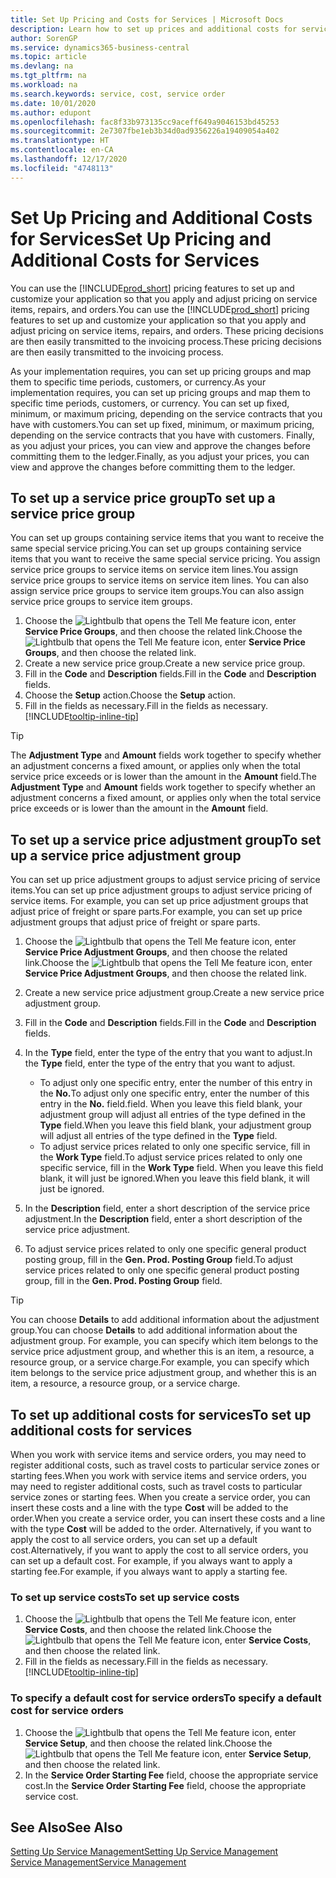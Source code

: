 ```yaml
---
title: Set Up Pricing and Costs for Services | Microsoft Docs
description: Learn how to set up prices and additional costs for services.
author: SorenGP
ms.service: dynamics365-business-central
ms.topic: article
ms.devlang: na
ms.tgt_pltfrm: na
ms.workload: na
ms.search.keywords: service, cost, service order
ms.date: 10/01/2020
ms.author: edupont
ms.openlocfilehash: fac8f33b973135cc9aceff649a9046153bd45253
ms.sourcegitcommit: 2e7307fbe1eb3b34d0ad9356226a19409054a402
ms.translationtype: HT
ms.contentlocale: en-CA
ms.lasthandoff: 12/17/2020
ms.locfileid: "4748113"
---
```

# <a name="set-up-pricing-and-additional-costs-for-services"></a><span data-ttu-id="83797-103">Set Up Pricing and Additional Costs for Services</span><span class="sxs-lookup"><span data-stu-id="83797-103">Set Up Pricing and Additional Costs for Services</span></span>
<span data-ttu-id="83797-104">You can use the [!INCLUDE[prod_short](includes/prod_short.md)] pricing features to set up and customize your application so that you apply and adjust pricing on service items, repairs, and orders.</span><span class="sxs-lookup"><span data-stu-id="83797-104">You can use the [!INCLUDE[prod_short](includes/prod_short.md)] pricing features to set up and customize your application so that you apply and adjust pricing on service items, repairs, and orders.</span></span> <span data-ttu-id="83797-105">These pricing decisions are then easily transmitted to the invoicing process.</span><span class="sxs-lookup"><span data-stu-id="83797-105">These pricing decisions are then easily transmitted to the invoicing process.</span></span>  
  
<span data-ttu-id="83797-106">As your implementation requires, you can set up pricing groups and map them to specific time periods, customers, or currency.</span><span class="sxs-lookup"><span data-stu-id="83797-106">As your implementation requires, you can set up pricing groups and map them to specific time periods, customers, or currency.</span></span> <span data-ttu-id="83797-107">You can set up fixed, minimum, or maximum pricing, depending on the service contracts that you have with customers.</span><span class="sxs-lookup"><span data-stu-id="83797-107">You can set up fixed, minimum, or maximum pricing, depending on the service contracts that you have with customers.</span></span> <span data-ttu-id="83797-108">Finally, as you adjust your prices, you can view and approve the changes before committing them to the ledger.</span><span class="sxs-lookup"><span data-stu-id="83797-108">Finally, as you adjust your prices, you can view and approve the changes before committing them to the ledger.</span></span>  

## <a name="to-set-up-a-service-price-group"></a><span data-ttu-id="83797-109">To set up a service price group</span><span class="sxs-lookup"><span data-stu-id="83797-109">To set up a service price group</span></span>
<span data-ttu-id="83797-110">You can set up groups containing service items that you want to receive the same special service pricing.</span><span class="sxs-lookup"><span data-stu-id="83797-110">You can set up groups containing service items that you want to receive the same special service pricing.</span></span> <span data-ttu-id="83797-111">You assign service price groups to service items on service item lines.</span><span class="sxs-lookup"><span data-stu-id="83797-111">You assign service price groups to service items on service item lines.</span></span> <span data-ttu-id="83797-112">You can also assign service price groups to service item groups.</span><span class="sxs-lookup"><span data-stu-id="83797-112">You can also assign service price groups to service item groups.</span></span>  

1. <span data-ttu-id="83797-113">Choose the ![Lightbulb that opens the Tell Me feature](media/ui-search/search_small.png "Tell me what you want to do") icon, enter **Service Price Groups**, and then choose the related link.</span><span class="sxs-lookup"><span data-stu-id="83797-113">Choose the ![Lightbulb that opens the Tell Me feature](media/ui-search/search_small.png "Tell me what you want to do") icon, enter **Service Price Groups**, and then choose the related link.</span></span>  
2. <span data-ttu-id="83797-114">Create a new service price group.</span><span class="sxs-lookup"><span data-stu-id="83797-114">Create a new service price group.</span></span>  
3. <span data-ttu-id="83797-115">Fill in the **Code** and **Description** fields.</span><span class="sxs-lookup"><span data-stu-id="83797-115">Fill in the **Code** and **Description** fields.</span></span>  
4. <span data-ttu-id="83797-116">Choose the **Setup** action.</span><span class="sxs-lookup"><span data-stu-id="83797-116">Choose the **Setup** action.</span></span>  
2. <span data-ttu-id="83797-117">Fill in the fields as necessary.</span><span class="sxs-lookup"><span data-stu-id="83797-117">Fill in the fields as necessary.</span></span> [!INCLUDE[tooltip-inline-tip](includes/tooltip-inline-tip_md.md)]  

 > [!Tip]
 > <span data-ttu-id="83797-118">The **Adjustment Type** and **Amount** fields work together to specify whether an adjustment concerns a fixed amount, or applies only when the total service price exceeds or is lower than the amount in the **Amount** field.</span><span class="sxs-lookup"><span data-stu-id="83797-118">The **Adjustment Type** and **Amount** fields work together to specify whether an adjustment concerns a fixed amount, or applies only when the total service price exceeds or is lower than the amount in the **Amount** field.</span></span>  

## <a name="to-set-up-a-service-price-adjustment-group"></a><span data-ttu-id="83797-119">To set up a service price adjustment group</span><span class="sxs-lookup"><span data-stu-id="83797-119">To set up a service price adjustment group</span></span>  
<span data-ttu-id="83797-120">You can set up price adjustment groups to adjust service pricing of service items.</span><span class="sxs-lookup"><span data-stu-id="83797-120">You can set up price adjustment groups to adjust service pricing of service items.</span></span> <span data-ttu-id="83797-121">For example, you can set up price adjustment groups that adjust price of freight or spare parts.</span><span class="sxs-lookup"><span data-stu-id="83797-121">For example, you can set up price adjustment groups that adjust price of freight or spare parts.</span></span>  
  
1. <span data-ttu-id="83797-122">Choose the ![Lightbulb that opens the Tell Me feature](media/ui-search/search_small.png "Tell me what you want to do") icon, enter **Service Price Adjustment Groups**, and then choose the related link.</span><span class="sxs-lookup"><span data-stu-id="83797-122">Choose the ![Lightbulb that opens the Tell Me feature](media/ui-search/search_small.png "Tell me what you want to do") icon, enter **Service Price Adjustment Groups**, and then choose the related link.</span></span>  
2. <span data-ttu-id="83797-123">Create a new service price adjustment group.</span><span class="sxs-lookup"><span data-stu-id="83797-123">Create a new service price adjustment group.</span></span>  
3. <span data-ttu-id="83797-124">Fill in the **Code** and **Description** fields.</span><span class="sxs-lookup"><span data-stu-id="83797-124">Fill in the **Code** and **Description** fields.</span></span>  
4. <span data-ttu-id="83797-125">In the **Type** field, enter the type of the entry that you want to adjust.</span><span class="sxs-lookup"><span data-stu-id="83797-125">In the **Type** field, enter the type of the entry that you want to adjust.</span></span>  
  
    * <span data-ttu-id="83797-126">To adjust only one specific entry, enter the number of this entry in the **No.**</span><span class="sxs-lookup"><span data-stu-id="83797-126">To adjust only one specific entry, enter the number of this entry in the **No.**</span></span> <span data-ttu-id="83797-127">field.</span><span class="sxs-lookup"><span data-stu-id="83797-127">field.</span></span> <span data-ttu-id="83797-128">When you leave this field blank, your adjustment group will adjust all entries of the type defined in the **Type** field.</span><span class="sxs-lookup"><span data-stu-id="83797-128">When you leave this field blank, your adjustment group will adjust all entries of the type defined in the **Type** field.</span></span>  
    * <span data-ttu-id="83797-129">To adjust service prices related to only one specific service, fill in the **Work Type** field.</span><span class="sxs-lookup"><span data-stu-id="83797-129">To adjust service prices related to only one specific service, fill in the **Work Type** field.</span></span> <span data-ttu-id="83797-130">When you leave this field blank, it will just be ignored.</span><span class="sxs-lookup"><span data-stu-id="83797-130">When you leave this field blank, it will just be ignored.</span></span>  
  
5. <span data-ttu-id="83797-131">In the **Description** field, enter a short description of the service price adjustment.</span><span class="sxs-lookup"><span data-stu-id="83797-131">In the **Description** field, enter a short description of the service price adjustment.</span></span>  
6. <span data-ttu-id="83797-132">To adjust service prices related to only one specific general product posting group, fill in the **Gen. Prod. Posting Group** field.</span><span class="sxs-lookup"><span data-stu-id="83797-132">To adjust service prices related to only one specific general product posting group, fill in the **Gen. Prod. Posting Group** field.</span></span>

> [!Tip]
> <span data-ttu-id="83797-133">You can choose **Details** to add additional information about the adjustment group.</span><span class="sxs-lookup"><span data-stu-id="83797-133">You can choose **Details** to add additional information about the adjustment group.</span></span> <span data-ttu-id="83797-134">For example, you can specify which item belongs to the service price adjustment group, and whether this is an item, a resource, a resource group, or a service charge.</span><span class="sxs-lookup"><span data-stu-id="83797-134">For example, you can specify which item belongs to the service price adjustment group, and whether this is an item, a resource, a resource group, or a service charge.</span></span>  

## <a name="to-set-up-additional-costs-for-services"></a><span data-ttu-id="83797-135">To set up additional costs for services</span><span class="sxs-lookup"><span data-stu-id="83797-135">To set up additional costs for services</span></span>
<span data-ttu-id="83797-136">When you work with service items and service orders, you may need to register additional costs, such as travel costs to particular service zones or starting fees.</span><span class="sxs-lookup"><span data-stu-id="83797-136">When you work with service items and service orders, you may need to register additional costs, such as travel costs to particular service zones or starting fees.</span></span> <span data-ttu-id="83797-137">When you create a service order, you can insert these costs and a line with the type **Cost** will be added to the order.</span><span class="sxs-lookup"><span data-stu-id="83797-137">When you create a service order, you can insert these costs and a line with the type **Cost** will be added to the order.</span></span> <span data-ttu-id="83797-138">Alternatively, if you want to apply the cost to all service orders, you can set up a default cost.</span><span class="sxs-lookup"><span data-stu-id="83797-138">Alternatively, if you want to apply the cost to all service orders, you can set up a default cost.</span></span> <span data-ttu-id="83797-139">For example, if you always want to apply a starting fee.</span><span class="sxs-lookup"><span data-stu-id="83797-139">For example, if you always want to apply a starting fee.</span></span>
  
### <a name="to-set-up-service-costs"></a><span data-ttu-id="83797-140">To set up service costs</span><span class="sxs-lookup"><span data-stu-id="83797-140">To set up service costs</span></span>
1. <span data-ttu-id="83797-141">Choose the ![Lightbulb that opens the Tell Me feature](media/ui-search/search_small.png "Tell me what you want to do") icon, enter **Service Costs**, and then choose the related link.</span><span class="sxs-lookup"><span data-stu-id="83797-141">Choose the ![Lightbulb that opens the Tell Me feature](media/ui-search/search_small.png "Tell me what you want to do") icon, enter **Service Costs**, and then choose the related link.</span></span> 
2. <span data-ttu-id="83797-142">Fill in the fields as necessary.</span><span class="sxs-lookup"><span data-stu-id="83797-142">Fill in the fields as necessary.</span></span> [!INCLUDE[tooltip-inline-tip](includes/tooltip-inline-tip_md.md)]  

### <a name="to-specify-a-default-cost-for-service-orders"></a><span data-ttu-id="83797-143">To specify a default cost for service orders</span><span class="sxs-lookup"><span data-stu-id="83797-143">To specify a default cost for service orders</span></span>
1. <span data-ttu-id="83797-144">Choose the ![Lightbulb that opens the Tell Me feature](media/ui-search/search_small.png "Tell me what you want to do") icon, enter **Service Setup**, and then choose the related link.</span><span class="sxs-lookup"><span data-stu-id="83797-144">Choose the ![Lightbulb that opens the Tell Me feature](media/ui-search/search_small.png "Tell me what you want to do") icon, enter **Service Setup**, and then choose the related link.</span></span> 
2. <span data-ttu-id="83797-145">In the **Service Order Starting Fee** field, choose the appropriate service cost.</span><span class="sxs-lookup"><span data-stu-id="83797-145">In the **Service Order Starting Fee** field, choose the appropriate service cost.</span></span>

## <a name="see-also"></a><span data-ttu-id="83797-146">See Also</span><span class="sxs-lookup"><span data-stu-id="83797-146">See Also</span></span>
[<span data-ttu-id="83797-147">Setting Up Service Management</span><span class="sxs-lookup"><span data-stu-id="83797-147">Setting Up Service Management</span></span>](service-setup-service.md)  
[<span data-ttu-id="83797-148">Service Management</span><span class="sxs-lookup"><span data-stu-id="83797-148">Service Management</span></span>](service-service.md)  
